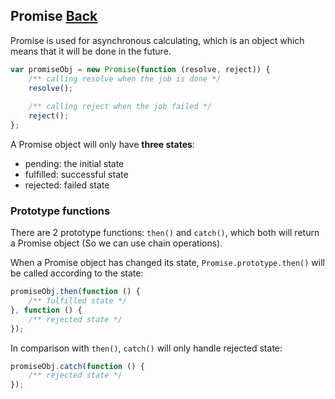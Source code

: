 ## Promise [Back](./../es6.md)

Promise is used for asynchronous calculating, which is an object which means that it will be done in the future.

```js
var promiseObj = new Promise(function (resolve, reject)) {
    /** calling resolve when the job is done */
    resolve();
    
    /** calling reject when the job failed */
    reject();
};
```

A Promise object will only have **three states**:

- pending: the initial state
- fulfilled: successful state
- rejected: failed state

### Prototype functions

There are 2 prototype functions: `then()` and `catch()`, which both will return a Promise object (So we can use chain operations).

When a Promise object has changed its state, `Promise.prototype.then()` will be called according to the state:

```js
promiseObj.then(function () {
    /** fulfilled state */
}, function () {
    /** rejected state */
});
```

In comparison with `then()`, `catch()` will only handle rejected state:

```js
promiseObj.catch(function () {
    /** rejected state */
});
```


